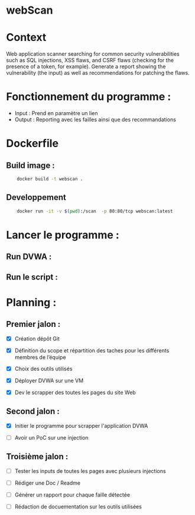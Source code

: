 # webScan

# Context

Web application scanner searching for common security vulnerabilities such as SQL injections, XSS flaws, and CSRF flaws (checking for the presence of a token, for example). Generate a report showing the vulnerability (the input) as well as recommendations for patching the flaws.

# Fonctionnement du programme : 
- Input : Prend en paramètre un lien
- Output : Reporting avec les failles ainsi que des recommandations 

# Dockerfile

## Build image :
```bash
    docker build -t webscan .
```

## Developpement
```bash
    docker run -it -v $(pwd):/scan  -p 80:80/tcp webscan:latest
```

# Lancer le programme : 
## Run DVWA : 
## Run le script : 


# Planning : 

## Premier jalon :  

* [x] Création dépôt Git 

* [x] Définition du scope et répartition des taches pour les différents membres de l’équipe 

* [x] Choix des outils utilisés

* [x] Déployer DVWA sur une VM

* [x] Dev le scrapper des toutes les pages du site Web

## Second jalon :  

* [x] Initier le programme pour scrapper l'application DVWA

* [ ] Avoir un PoC sur une injection 


## Troisième jalon : 

* [ ] Tester les inputs de toutes les pages avec plusieurs injections

* [ ] Rédiger une Doc / Readme

* [ ] Générer un rapport pour chaque faille détectée

* [ ] Rédaction de docuementation sur les outils utilisées 
